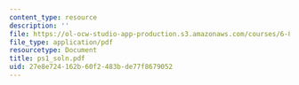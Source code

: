 ```yaml
---
content_type: resource
description: ''
file: https://ol-ocw-studio-app-production.s3.amazonaws.com/courses/6-895-theory-of-parallel-systems-sma-5509-fall-2003/27e8e724162b60f2483bde77f8679052_ps1_soln.pdf
file_type: application/pdf
resourcetype: Document
title: ps1_soln.pdf
uid: 27e8e724-162b-60f2-483b-de77f8679052
---
```

